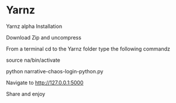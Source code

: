 # Yarnz
Yarnz alpha
Installation

Download Zip and uncompress

From a  terminal cd to the Yarnz folder
type the following commandz


source na/bin/activate

python narrative-chaos-login-python.py


Navigate to http://127.0.0.1:5000

Share and enjoy
